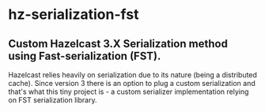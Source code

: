 # hz-serialization-fst

## Custom Hazelcast 3.X Serialization method using Fast-serialization (FST).

Hazelcast relies heavily on serialization due to its nature (being a distributed cache).
Since version 3 there is an option to plug a custom serialization and that's what this 
tiny project is - a custom serializer implementation relying on FST serialization library.